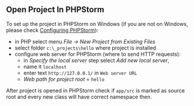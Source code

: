 ## Open Project In PHPStorm

To set up the project in PHPStorm on Windows (if you are not on Windows, please check [Configuring PHPStorm](#)):

- in PHP select menu *File -> New Project from Existing Files*
- select folder `c:\_projects\hello` where project is installed
- configure web server for PHPStorm (where to send HTTP requests):
	- in *Specify the local server* step select *Add new local server*, 
	- name it `localhost` 
	- enter text `http://127.0.0.1/` in  `Web server URL`
	- *Web path for project root* = `hello`

After project is opened in PHPStorm check if `app/src` is marked as source root 
and every new class will have correct namespace then.